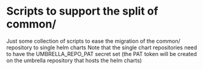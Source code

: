 # Scripts to support the split of common/

Just some collection of scripts to ease the migration of the common/ repository to single helm charts
Note that the single chart repositories need to have the UMBRELLA_REPO_PAT secret set (the PAT token
will be created on the umbrella repository that hosts the helm charts)
